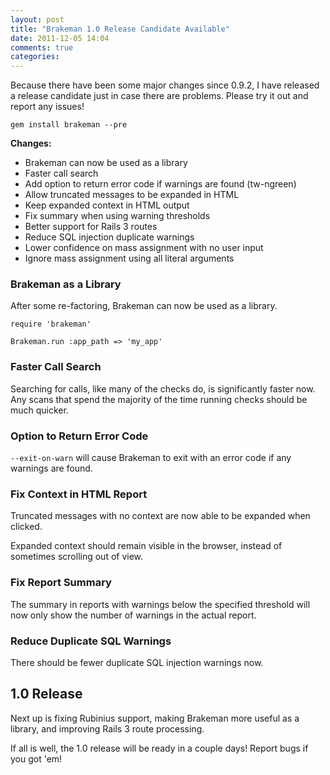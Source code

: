 ```yaml
---
layout: post
title: "Brakeman 1.0 Release Candidate Available"
date: 2011-12-05 14:04
comments: true
categories: 
---
```


Because there have been some major changes since 0.9.2, I have released a release candidate just in case there are problems. Please try it out and report any issues!

    gem install brakeman --pre

**Changes:**

 * Brakeman can now be used as a library
 * Faster call search
 * Add option to return error code if warnings are found (tw-ngreen)
 * Allow truncated messages to be expanded in HTML
 * Keep expanded context in HTML output
 * Fix summary when using warning thresholds
 * Better support for Rails 3 routes
 * Reduce SQL injection duplicate warnings
 * Lower confidence on mass assignment with no user input
 * Ignore mass assignment using all literal arguments

### Brakeman as a Library

After some re-factoring, Brakeman can now be used as a library.

    require 'brakeman'
    
    Brakeman.run :app_path => 'my_app'

### Faster Call Search

Searching for calls, like many of the checks do, is significantly faster now. Any scans that spend the majority of the time running checks should be much quicker.

### Option to Return Error Code

`--exit-on-warn` will cause Brakeman to exit with an error code if any warnings are found.

### Fix Context in HTML Report

Truncated messages with no context are now able to be expanded when clicked.

Expanded context should remain visible in the browser, instead of sometimes scrolling out of view.

### Fix Report Summary

The summary in reports with warnings below the specified threshold will now only show the number of warnings in the actual report.

### Reduce Duplicate SQL Warnings

There should be fewer duplicate SQL injection warnings now.

## 1.0 Release

Next up is fixing Rubinius support, making Brakeman more useful as a library, and improving Rails 3 route processing.

If all is well, the 1.0 release will be ready in a couple days! Report bugs if you got 'em!
